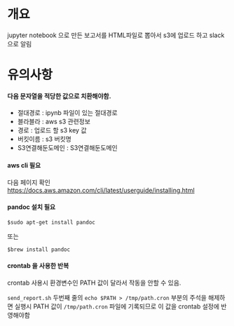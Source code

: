 # 개요

jupyter notebook 으로 만든 보고서를 HTML파일로 뽑아서 s3에 업로드 하고 slack 으로 알림


# 유의사항

#### 다음 문자열을 적당한 값으로 치환해야함.

* 절대경로 : ipynb 파일이 있는 절대경로
* 블라블라 : aws s3 관련정보
* 경로 : 업로드 할 s3 key 값
* 버킷이름 : s3 버킷명
* S3연결해둔도메인 : S3연결해둔도메인

#### aws cli 필요

다음 페이지 확인 https://docs.aws.amazon.com/cli/latest/userguide/installing.html 


#### pandoc 설치 필요

```
$sudo apt-get install pandoc
```

또는 


```
$brew install pandoc
```


#### crontab 을 사용한 반복

crontab 사용시 환경변수인 PATH 값이 달라서 작동을 안할 수 있음. 

`send_report.sh` 두번째 줄의 `echo $PATH > /tmp/path.cron` 부분의 주석을 해제하면 실행시 PATH 값이 `/tmp/path.cron` 파일에 기록되므로 이 값을 crontab 설정에 반영해야함
